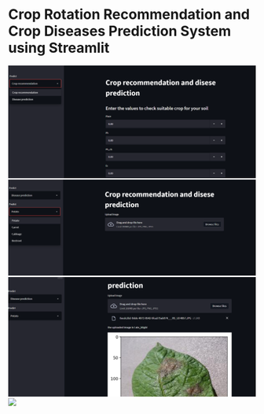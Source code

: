 # Crop Rotation Recommendation and Crop Diseases Prediction System using Streamlit

![](images/img1.png)
![](images/img2.png)
![](images/img3.png)
![](images/img4.png)
